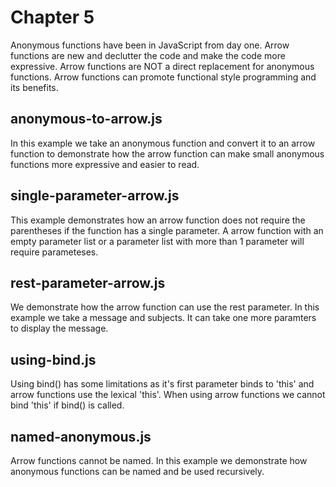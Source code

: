 # Chapter 5
Anonymous functions have been in JavaScript from day one. Arrow functions are new and declutter the code and make the code more expressive. Arrow functions are NOT a direct replacement for anonymous functions. Arrow functions can promote functional style programming and its benefits.

## anonymous-to-arrow.js
In this example we take an anonymous function and convert it to an arrow function to demonstrate how the arrow function can make small anonymous functions more expressive and easier to read.

## single-parameter-arrow.js
This example demonstrates how an arrow function does not require the parentheses if the function has a single parameter. A arrow function with an empty parameter list or a parameter list with more than 1 parameter will require parameteses.

## rest-parameter-arrow.js
We demonstrate how the arrow function can use the rest parameter. In this example we take a message and subjects. It can take one more paramters to display the message.

## using-bind.js
Using bind() has some limitations as it's first parameter binds to 'this' and arrow functions use the lexical 'this'. When using arrow functions we cannot bind 'this' if bind() is called.

## named-anonymous.js
Arrow functions cannot be named. In this example we demonstrate how anonymous functions can be named and be used recursively.